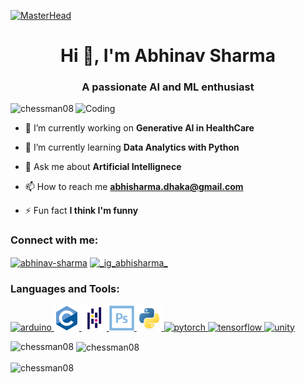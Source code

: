 [![MasterHead](https://nielseniq.com/wp-content/uploads/sites/4/2021/02/data-science-icon-animation-banner-clockwise-4.gif)](https://rishavchanda.io)
<h1 align="center">Hi 👋, I'm Abhinav Sharma</h1>
<h3 align="center">A passionate AI and ML enthusiast</h3>
<img align="right" alt="Coding" width="400" src="https://cdn.dribbble.com/users/205964/screenshots/6002888/media/ae564f058f5acd9519741ad979728004.gif">

<p align="left"> <img src="https://komarev.com/ghpvc/?username=chessman08&label=Profile%20views&color=0e75b6&style=flat" alt="chessman08" /> </p>

- 🔭 I’m currently working on **Generative AI in HealthCare**

- 🌱 I’m currently learning **Data Analytics with Python**

- 💬 Ask me about **Artificial Intellignece**

- 📫 How to reach me **abhisharma.dhaka@gmail.com**

- ⚡ Fun fact **I think I'm funny**

<h3 align="left">Connect with me:</h3>
<p align="left">
<a href="https://linkedin.com/in/abhinav-sharma" target="blank"><img align="center" src="https://raw.githubusercontent.com/rahuldkjain/github-profile-readme-generator/master/src/images/icons/Social/linked-in-alt.svg" alt="abhinav-sharma" height="30" width="40" /></a>
<a href="https://instagram.com/_ig_abhisharma_" target="blank"><img align="center" src="https://raw.githubusercontent.com/rahuldkjain/github-profile-readme-generator/master/src/images/icons/Social/instagram.svg" alt="_ig_abhisharma_" height="30" width="40" /></a>
</p>

<h3 align="left">Languages and Tools:</h3>
<p align="left"> <a href="https://www.arduino.cc/" target="_blank" rel="noreferrer"> <img src="https://cdn.worldvectorlogo.com/logos/arduino-1.svg" alt="arduino" width="40" height="40"/> </a> <a href="https://www.cprogramming.com/" target="_blank" rel="noreferrer"> <img src="https://raw.githubusercontent.com/devicons/devicon/master/icons/c/c-original.svg" alt="c" width="40" height="40"/> </a> <a href="https://pandas.pydata.org/" target="_blank" rel="noreferrer"> <img src="https://raw.githubusercontent.com/devicons/devicon/2ae2a900d2f041da66e950e4d48052658d850630/icons/pandas/pandas-original.svg" alt="pandas" width="40" height="40"/> </a> <a href="https://www.photoshop.com/en" target="_blank" rel="noreferrer"> <img src="https://raw.githubusercontent.com/devicons/devicon/master/icons/photoshop/photoshop-line.svg" alt="photoshop" width="40" height="40"/> </a> <a href="https://www.python.org" target="_blank" rel="noreferrer"> <img src="https://raw.githubusercontent.com/devicons/devicon/master/icons/python/python-original.svg" alt="python" width="40" height="40"/> </a> <a href="https://pytorch.org/" target="_blank" rel="noreferrer"> <img src="https://www.vectorlogo.zone/logos/pytorch/pytorch-icon.svg" alt="pytorch" width="40" height="40"/> </a> <a href="https://www.tensorflow.org" target="_blank" rel="noreferrer"> <img src="https://www.vectorlogo.zone/logos/tensorflow/tensorflow-icon.svg" alt="tensorflow" width="40" height="40"/> </a> <a href="https://unity.com/" target="_blank" rel="noreferrer"> <img src="https://www.vectorlogo.zone/logos/unity3d/unity3d-icon.svg" alt="unity" width="40" height="40"/> </a> </p>

<p><img align="left" src="https://github-readme-stats.vercel.app/api/top-langs?username=chessman08&show_icons=true&locale=en&layout=compact" alt="chessman08" /></p>

<p>&nbsp;<img align="center" src="https://github-readme-stats.vercel.app/api?username=chessman08&show_icons=true&locale=en" alt="chessman08" /></p>

<p><img align="center" src="https://github-readme-streak-stats.herokuapp.com/?user=chessman08&" alt="chessman08" /></p>
